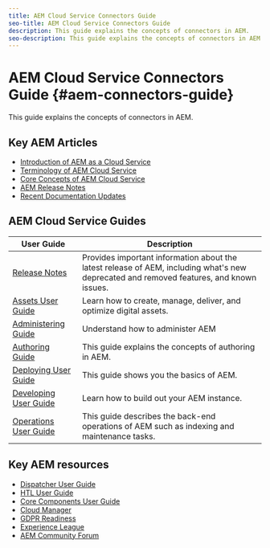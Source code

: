 ```yaml
---
title: AEM Cloud Service Connectors Guide
seo-title: AEM Cloud Service Connectors Guide
description: This guide explains the concepts of connectors in AEM.
seo-description: This guide explains the concepts of connectors in AEM.
---
```


# AEM Cloud Service Connectors Guide {#aem-connectors-guide}

This guide explains the concepts of connectors in AEM.

## Key AEM Articles

* [Introduction of AEM as a Cloud Service](/help/overview/introduction.md)
* [Terminology of AEM Cloud Service](/help/overview/terminology.md)
* [Core Concepts of AEM Cloud Service](/help/core-concepts/architecture.md)
* [AEM Release Notes](/help/release-notes/release-notes.md)
* [Recent Documentation Updates](https://helpx.adobe.com/experience-manager/documentation-updates.html)

## AEM Cloud Service Guides

| User Guide | Description |
|--- |---|
| [Release Notes](/help/release-notes/release-notes.md)| Provides important information about the latest release of AEM, including what's new deprecated and removed features, and known issues. |
| [Assets User Guide](/help/assets/home.md) | Learn how to create, manage, deliver, and optimize digital assets. |
| [Administering Guide](/help/sites-cloud/administering/home.md) | Understand how to administer AEM |
| [Authoring Guide](/help/sites-cloud/authoring/home.md) | This guide explains the concepts of authoring in AEM. |
| [Deploying User Guide](/help/implementing/deploying/deploying.md) | This guide shows you the basics of AEM.  |
| [Developing User Guide](/help/implementing/deploying/deploying.md)| Learn how to build out your AEM instance. |
| [Operations User Guide](/help/operations/home.md)| This guide describes the back-end operations of AEM such as indexing and maintenance tasks. |

## Key AEM resources

* [Dispatcher User Guide](/help/implementing/dispatcher/dispatcher-cloud.md)
* [HTL User Guide](https://docs.adobe.com/content/help/en/experience-manager-htl/using/overview.html)
* [Core Components User Guide](https://docs.adobe.com/content/help/en/experience-manager-core-components/using/introduction.html)
* [Cloud Manager](https://docs.adobe.com/content/help/en/experience-manager-cloud-manager/using/introduction-to-cloud-manager.html)
* [GDPR Readiness](/help/onboarding/data-privacy-and-protection-readiness/data-protection-and-privacy-foundation.md)
* [Experience League](https://guided.adobe.com/?promoid=K42KVXHD&mv=other#solutions/experience-manager)
* [AEM Community Forum](https://forums.adobe.com/community/experience-cloud/marketing-cloud/experience-manager)
